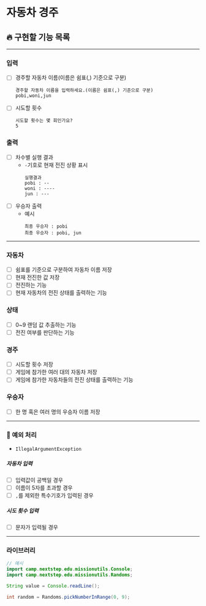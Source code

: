 # 자동차 경주

## 🔥 구현할 기능 목록

---

### 입력
- [ ] 경주할 자동차 이름(이름은 쉼표(,) 기준으로 구분)
    ```
    경주할 자동차 이름을 입력하세요.(이름은 쉼표(,) 기준으로 구분)
    pobi,woni,jun
    ```
- [ ] 시도할 횟수
    ```
    시도할 횟수는 몇 회인가요?
    5
    ```

### 출력
- [ ] 차수별 실행 결과
    - ```-```기호로 현재 전진 상황 표시
      ```
      실행결과
      pobi : --
      woni : ----
      jun : ---
      ```
- [ ] 우승자 출력
  - 예시  
    ```
    최종 우승자 : pobi
    최종 우승자 : pobi, jun
    ```

---

### 자동차
- [ ] 쉼표를 기준으로 구분하여 자동차 이름 저장
- [ ] 현재 전진한 값 저장
- [ ] 전진하는 기능
- [ ] 현재 자동차의 전진 상태를 출력하는 기능

### 상태
- [ ] 0~9 랜덤 값 추출하는 기능
- [ ] 전진 여부를 판단하는 기능

### 경주
- [ ] 시도할 횟수 저장
- [ ] 게임에 참가한 여러 대의 자동차 저장
- [ ] 게임에 참가한 자동차들의 전진 상태를 출력하는 기능

### 우승자
- [ ] 한 명 혹은 여러 명의 우승자 이름 저장

---
### 🚫 예외 처리
- ```IllegalArgumentException```

##### 자동차 입력
- [ ] 입력값이 공백일 경우
- [ ] 이름이 5자를 초과할 경우
- [ ] ```,```를 제외한 특수기호가 입력된 경우

##### 시도 횟수 입력
- [ ] 문자가 입력될 경우

---
### 라이브러리
```Java
// 예시
import camp.nextstep.edu.missionutils.Console;
import camp.nextstep.edu.missionutils.Randoms;

String value = Console.readLine();

int random = Randoms.pickNumberInRange(0, 9);
```